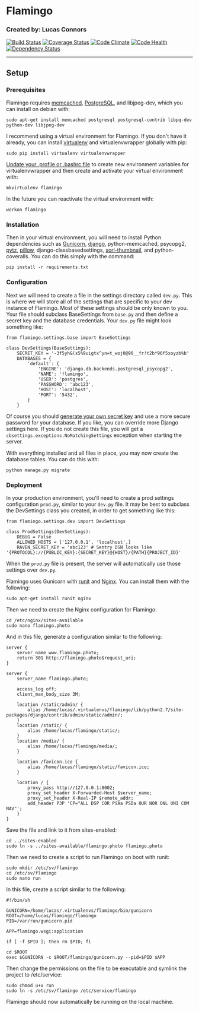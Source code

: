 # Flamingo
### Created by: Lucas Connors

[![Build Status](https://travis-ci.org/RevolutionTech/flamingo.svg?branch=master)](https://travis-ci.org/RevolutionTech/flamingo) [![Coverage Status](https://coveralls.io/repos/RevolutionTech/flamingo/badge.svg?branch=master&service=github)](https://coveralls.io/github/RevolutionTech/flamingo?branch=master)
[![Code Climate](https://codeclimate.com/github/RevolutionTech/flamingo/badges/gpa.svg)](https://codeclimate.com/github/RevolutionTech/flamingo)
[![Code Health](https://landscape.io/github/RevolutionTech/flamingo/master/landscape.svg?style=flat)](https://landscape.io/github/RevolutionTech/flamingo/master)
[![Dependency Status](https://www.versioneye.com/user/projects/5609e6a35a262f001e00058c/badge.svg?style=flat)](https://www.versioneye.com/user/projects/5609e6a35a262f001e00058c)

***

## Setup

### Prerequisites

Flamingo requires [memcached](http://memcached.org/), [PostgreSQL](http://www.postgresql.org/), and libjpeg-dev, which you can install on debian with:

    sudo apt-get install memcached postgresql postgresql-contrib libpq-dev python-dev libjpeg-dev

I recommend using a virtual environment for Flamingo. If you don't have it already, you can install [virtualenv](http://virtualenv.readthedocs.org/en/latest/virtualenv.html) and virtualenvwrapper globally with pip:

    sudo pip install virtualenv virtualenvwrapper

[Update your .profile or .bashrc file](http://virtualenvwrapper.readthedocs.org/en/latest/install.html#shell-startup-file) to create new environment variables for virtualenvwrapper and then create and activate your virtual environment with:

    mkvirtualenv flamingo

In the future you can reactivate the virtual environment with:

    workon flamingo

### Installation

Then in your virtual environment, you will need to install Python dependencies such as [Gunicorn](http://gunicorn.org/), [django](https://www.djangoproject.com/), python-memcached, psycopg2, [pytz](http://pytz.sourceforge.net/), [pillow](https://pillow.readthedocs.org/), django-classbasedsettings, [sorl-thumbnail](http://sorl-thumbnail.readthedocs.org/), and python-coveralls. You can do this simply with the command:

    pip install -r requirements.txt

### Configuration

Next we will need to create a file in the settings directory called `dev.py`. This is where we will store all of the settings that are specific to your dev instance of Flamingo. Most of these settings should be only known to you. Your file should subclass BaseSettings from `base.py` and then define a secret key and the database credentials. Your `dev.py` file might look something like:

    from flamingo.settings.base import BaseSettings

    class DevSettings(BaseSettings):
        SECRET_KEY = '-3f5yh&(s5%9uigtx^yn=t_woj0@90__fr!t2b*96f5xoyzb%b'
        DATABASES = {
            'default': {
                'ENGINE': 'django.db.backends.postgresql_psycopg2',
                'NAME': 'flamingo',
                'USER': 'postgres',
                'PASSWORD': 'abc123',
                'HOST': 'localhost',
                'PORT': '5432',
            }
        }

Of course you should [generate your own secret key](http://stackoverflow.com/a/16630719) and use a more secure password for your database. If you like, you can override more Django settings here. If you do not create this file, you will get a `cbsettings.exceptions.NoMatchingSettings` exception when starting the server.

With everything installed and all files in place, you may now create the database tables. You can do this with:

    python manage.py migrate

### Deployment

In your production environment, you'll need to create a prod settings configuration `prod.py`, similar to your `dev.py` file. It may be best to subclass the DevSettings class you created, in order to get something like this:

    from flamingo.settings.dev import DevSettings

    class ProdSettings(DevSettings):
        DEBUG = False
        ALLOWED_HOSTS = ['127.0.0.1', 'localhost',]
        RAVEN_SECRET_KEY = 'abc123' # Sentry DSN looks like '{PROTOCOL}://{PUBLIC_KEY}:{SECRET_KEY}@{HOST}/{PATH}{PROJECT_ID}'

When the `prod.py` file is present, the server will automatically use those settings over `dev.py`.

Flamingo uses Gunicorn with [runit](http://smarden.org/runit/) and [Nginx](http://nginx.org/). You can install them with the following:

    sudo apt-get install runit nginx

Then we need to create the Nginx configuration for Flamingo:

    cd /etc/nginx/sites-available
    sudo nano flamingo.photo

And in this file, generate a configuration similar to the following:

    server {
        server_name www.flamingo.photo;
        return 301 http://flamingo.photo$request_uri;
    }

    server {
        server_name flamingo.photo;

        access_log off;
        client_max_body_size 3M;

        location /static/admin/ {
            alias /home/lucas/.virtualenvs/flamingo/lib/python2.7/site-packages/django/contrib/admin/static/admin/;
        }
        location /static/ {
            alias /home/lucas/flamingo/static/;
        }
        location /media/ {
            alias /home/lucas/flamingo/media/;
        }

        location /favicon.ico {
            alias /home/lucas/flamingo/static/favicon.ico;
        }

        location / {
            proxy_pass http://127.0.0.1:8002;
            proxy_set_header X-Forwarded-Host $server_name;
            proxy_set_header X-Real-IP $remote_addr;
            add_header P3P 'CP="ALL DSP COR PSAa PSDa OUR NOR ONL UNI COM NAV"';
        }
    }

Save the file and link to it from sites-enabled:

    cd ../sites-enabled
    sudo ln -s ../sites-available/flamingo.photo flamingo.photo

Then we need to create a script to run Flamingo on boot with runit:

    sudo mkdir /etc/sv/flamingo
    cd /etc/sv/flamingo
    sudo nano run

In this file, create a script similar to the following:

    #!/bin/sh

    GUNICORN=/home/lucas/.virtualenvs/flamingo/bin/gunicorn
    ROOT=/home/lucas/flamingo/flamingo
    PID=/var/run/gunicorn.pid

    APP=flamingo.wsgi:application

    if [ -f $PID ]; then rm $PID; fi

    cd $ROOT
    exec $GUNICORN -c $ROOT/flamingo/gunicorn.py --pid=$PID $APP

Then change the permissions on the file to be executable and symlink the project to /etc/service:

    sudo chmod u+x run
    sudo ln -s /etc/sv/flamingo /etc/service/flamingo

Flamingo should now automatically be running on the local machine.
